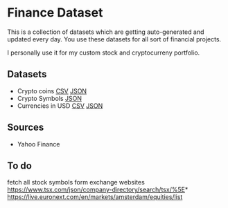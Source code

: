 # Finance Dataset
This is a collection of datasets which are getting auto-generated and updated every day.
You use these datasets for all sort of financial projects.

I personally use it for my custom stock and cryptocurreny portfolio.

## Datasets
* Crypto coins [CSV](./artifacts/crypto.csv) [JSON](.artifacts/crypto.json)
* Crypto Symbols [JSON](.artifacts/crypto-symbols.json)
* Currencies in USD [CSV](.artifacts/currencies.csv) [JSON](.artifacts/currencies.json)

## Sources
* Yahoo Finance

## To do
fetch all stock symbols form exchange websites
https://www.tsx.com/json/company-directory/search/tsx/%5E*
https://live.euronext.com/en/markets/amsterdam/equities/list
